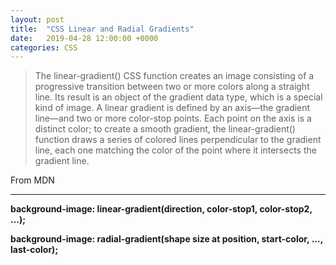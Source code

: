 ```yaml
---
layout: post
title:  "CSS Linear and Radial Gradients"
date:   2019-04-28 12:00:00 +0000
categories: CSS
---
```

<div class="flex-container">
  <div class="default-grid linear-example">
  </div>
  <div class="default-grid radial-example">
  </div>
</div>
<!--more-->

<blockquote>
  The linear-gradient() CSS function creates an image consisting of a progressive transition between two or more colors along a straight line. Its result is an object of the gradient data type, which is a special kind of image.
  A linear gradient is defined by an axis—the gradient line—and two or more color-stop points. Each point on the axis is a distinct color; to create a smooth gradient, the linear-gradient() function draws a series of colored lines perpendicular to the gradient line, each one matching the color of the point where it intersects the gradient line.
</blockquote>

<caption>From MDN</caption>
<hr>
<strong>background-image: linear-gradient(direction, color-stop1, color-stop2, ...);</strong>

<strong>background-image: radial-gradient(shape size at position, start-color, ..., last-color);</strong>
